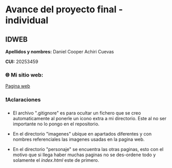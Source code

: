 # Avance del proyecto final - individual
## IDWEB
**Apellidos y nombres:** Daniel Cooper Achiri Cuevas

**CUI:** 20253459

### 🌐 Mi sitio web:

[Pagina web](https://dachiri-unsa.github.io/Prueba_TrabajoIDWEB/)

### ❗Aclaraciones
- El archivo ".gitignore" es para ocultar un fichero que se creo automaticamente al ponerle un icono extra a mi directorio. Este al no ser importante no lo pongo en el repositorio.

- En el directorio "imagenes" ubíque en apartados diferentes y con nombres referenciales las imagenes usadas en la pagina web.

- En el directorio "personaje" se encuentra las otras paginas, esto con el motivo que si llega haber muchas paginas no se des-ordene todo y solamente el *index.html* este de primero.